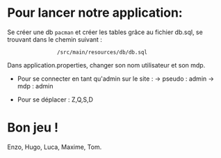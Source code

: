 # Pour lancer notre application:

Se créer une db `pacman` et créer les tables grâce au fichier db.sql, se trouvant dans le chemin suivant :

                    /src/main/resources/db/db.sql

Dans application.properties, changer son nom utilisateur et son mdp.


- Pour se connecter en tant qu'admin sur le site :
                                                -> pseudo : admin
                                                -> mdp : admin

- Pour se déplacer :
                    Z,Q,S,D

# Bon jeu !

Enzo, Hugo, Luca, Maxime, Tom.
